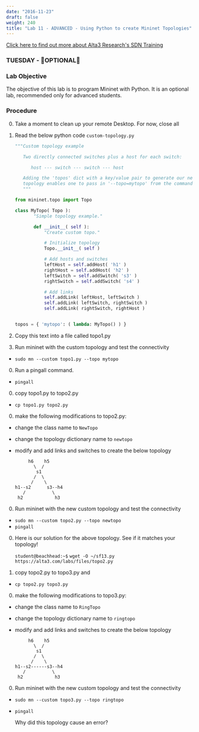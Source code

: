 ```yaml
---
date: "2016-11-23"
draft: false
weight: 240
title: "Lab 11 - ADVANCED - Using Python to create Mininet Topologies"
---
```

[Click here to find out more about Alta3 Research's SDN Training](https://alta3.com/courses/sdn)

### TUESDAY - &#x1F680;OPTIONAL&#x1F680;

### Lab Objective
The objective of this lab is to program Mininet with Python. It is an optional lab, recommended only for advanced students.

### Procedure

0. Take a moment to clean up your remote Desktop. For now, close all 

0. Read the below python code `custom-topology.py`

    ``` python
    """Custom topology example

       Two directly connected switches plus a host for each switch:

          host --- switch --- switch --- host

       Adding the 'topos' dict with a key/value pair to generate our newly defined
       topology enables one to pass in '--topo=mytopo' from the command line.
       """

    from mininet.topo import Topo

    class MyTopo( Topo ):
           "Simple topology example."

           def __init__( self ):
               "Create custom topo."

               # Initialize topology
               Topo.__init__( self )

               # Add hosts and switches
               leftHost = self.addHost( 'h1' )
               rightHost = self.addHost( 'h2' )
               leftSwitch = self.addSwitch( 's3' )
               rightSwitch = self.addSwitch( 's4' )

               # Add links
               self.addLink( leftHost, leftSwitch )
               self.addLink( leftSwitch, rightSwitch )
               self.addLink( rightSwitch, rightHost )


    topos = { 'mytopo': ( lambda: MyTopo() ) }

    ```

0. Copy this text into a file called topo1.py

0. Run mininet with the custom topology and test the connectivity

  * `sudo mn --custom topo1.py --topo mytopo`
  
0. Run a pingall command.

  * `pingall`

0. copy topo1.py to topo2.py
 
  * `cp topo1.py topo2.py`

0. make the following modifications to topo2.py:

  * change the class name to `NewTopo`
  * change the topology dictionary name to `newtopo`
  * modify and add links and switches to create the below topology

    ```
         h6    h5
           \  /
            s1
           /  \
          /    \
    h1--s2      s3--h4
       /          \
     h2            h3
    ```


0. Run mininet with the new custom topology and test the connectivity

  * `sudo mn --custom topo2.py --topo newtopo`
  * `pingall`

0. Here is our solution for the above topology. See if it matches your topology!

     `student@beachhead:~$` `wget -O ~/sf13.py https://alta3.com/labs/files/topo2.py`

0. copy topo2.py to topo3.py and 

  * `cp topo2.py topo3.py`

0. make the following modifications to topo3.py:
  * change the class name to `RingTopo`
  * change the topology dictionary name to `ringtopo`
  * modify and add links and switches to create the below topology

    ```
         h6    h5
           \  /
            s1
           /  \
          /    \
    h1--s2------s3--h4
       /          \
     h2            h3

    ```

0. Run mininet with the new custom topology and test the connectivity

  * `sudo mn --custom topo3.py --topo ringtopo`
  * `pingall`

    >
    Why did this topology cause an error?
